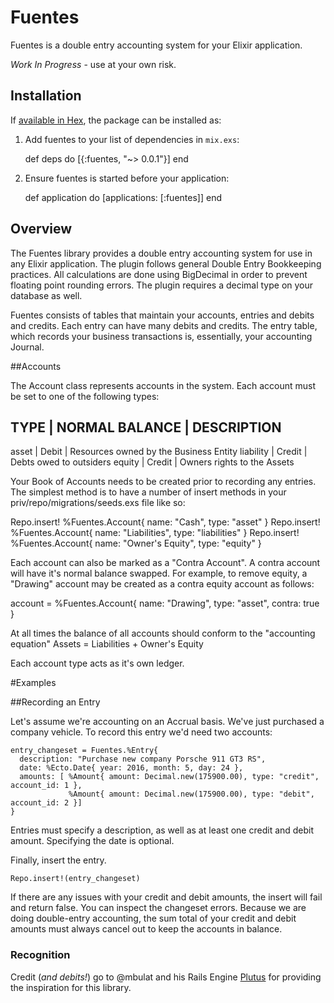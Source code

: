 # Fuentes

Fuentes is a double entry accounting system for your Elixir application.

_Work In Progress_ - use at your own risk.

## Installation

If [available in Hex](https://hex.pm/docs/publish), the package can be installed as:

  1. Add fuentes to your list of dependencies in `mix.exs`:

        def deps do
          [{:fuentes, "~> 0.0.1"}]
        end

  2. Ensure fuentes is started before your application:

        def application do
          [applications: [:fuentes]]
        end

## Overview

The Fuentes library provides a double entry accounting system for use in any Elixir application. The plugin follows general Double Entry Bookkeeping practices. All calculations are done using BigDecimal in order to prevent floating point rounding errors. The plugin requires a decimal type on your database as well.

Fuentes consists of tables that maintain your accounts, entries and debits and credits. Each entry can have many debits and credits. The entry table, which records your business transactions is, essentially, your accounting Journal.

##Accounts

The Account class represents accounts in the system. Each account must be set to one of the following types:

   TYPE        | NORMAL BALANCE    | DESCRIPTION
   --------------------------------------------------------------------------
   asset       | Debit             | Resources owned by the Business Entity
   liability   | Credit            | Debts owed to outsiders
   equity      | Credit            | Owners rights to the Assets

   Your Book of Accounts needs to be created prior to recording any entries. The simplest method is to have a number of insert methods in your priv/repo/migrations/seeds.exs file like so:

   Repo.insert! %Fuentes.Account{ name: "Cash", type: "asset" }
   Repo.insert! %Fuentes.Account{ name: "Liabilities", type: "liabilities" }
   Repo.insert! %Fuentes.Account{ name: "Owner's Equity", type: "equity" }

Each account can also be marked as a "Contra Account". A contra account will have it's
normal balance swapped. For example, to remove equity, a "Drawing" account may be created
as a contra equity account as follows:

 account = %Fuentes.Account{ name: "Drawing", type: "asset", contra: true }

At all times the balance of all accounts should conform to the "accounting equation"
 Assets = Liabilities + Owner's Equity

Each account type acts as it's own ledger.

#Examples

##Recording an Entry

Let's assume we're accounting on an Accrual basis. We've just purchased a company vehicle.
To record this entry we'd need two accounts:

```
entry_changeset = Fuentes.%Entry{
  description: "Purchase new company Porsche 911 GT3 RS",
  date: %Ecto.Date{ year: 2016, month: 5, day: 24 },
  amounts: [ %Amount{ amount: Decimal.new(175900.00), type: "credit", account_id: 1 },
             %Amount{ amount: Decimal.new(175900.00), type: "debit", account_id: 2 }]
}
```

Entries must specify a description, as well as at least one credit and debit amount. Specifying the date is optional.

Finally, insert the entry.

`Repo.insert!(entry_changeset)`

If there are any issues with your credit and debit amounts, the insert will fail and return false. You can inspect the changeset errors. Because we are doing double-entry accounting, the sum total of your credit and debit amounts must always cancel out to keep the accounts in balance.

### Recognition

Credit (_and debits!_) go to @mbulat and his Rails Engine [Plutus](https://github.com/mbulat/plutus) for providing the inspiration for this library.
